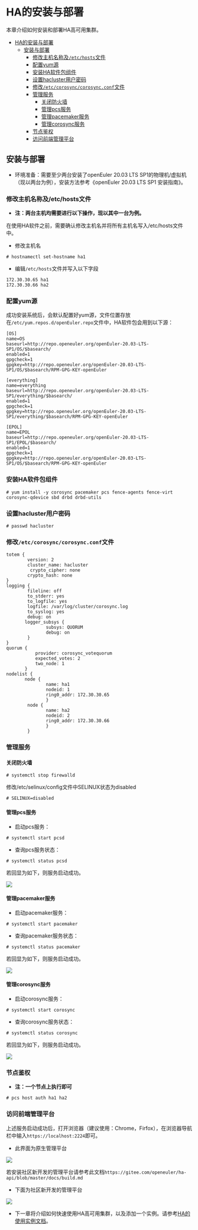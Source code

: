 # HA的安装与部署

本章介绍如何安装和部署HA高可用集群。

<!-- TOC -->
- [HA的安装与部署](#ha的安装与部署)
  - [安装与部署](#安装与部署)
    - [修改主机名称及`/etc/hosts`文件](#修改主机名称及/etc/hosts文件)
    - [配置yum源](#配置yum源)
    - [安装HA软件包组件](#安装ha软件包组件)
    - [设置hacluster用户密码](#设置hacluster用户密码)
    - [修改`/etc/corosync/corosync.conf`文件](#修改/etc/corosync/corosync.conf文件)
    - [管理服务](#管理服务)
      - [关闭防火墙](#关闭防火墙)
      - [管理pcs服务](#管理pcs服务)
      - [管理pacemaker服务](#管理pacemaker服务)
      - [管理corosync服务](#管理corosync服务)
    - [节点鉴权](#节点鉴权)
    - [访问前端管理平台](#访问前端管理平台)
    <!-- /TOC -->

## 安装与部署
-  环境准备：需要至少两台安装了openEuler 20.03 LTS SP1的物理机/虚拟机（现以两台为例），安装方法参考《openEuler 20.03 LTS SP1 安装指南》。

### 修改主机名称及/etc/hosts文件
-  **注：两台主机均需要进行以下操作，现以其中一台为例。**

在使用HA软件之前，需要确认修改主机名并将所有主机名写入/etc/hosts文件中。
-   修改主机名
```
# hostnamectl set-hostname ha1
```

-   编辑`/etc/hosts`文件并写入以下字段
```
172.30.30.65 ha1
172.30.30.66 ha2
```

### 配置yum源
成功安装系统后，会默认配置好yum源，文件位置存放在`/etc/yum.repos.d/openEuler.repo`文件中，HA软件包会用到以下源：
```
[OS]
name=OS
baseurl=http://repo.openeuler.org/openEuler-20.03-LTS-SP1/OS/$basearch/
enabled=1
gpgcheck=1
gpgkey=http://repo.openeuler.org/openEuler-20.03-LTS-SP1/OS/$basearch/RPM-GPG-KEY-openEuler

[everything]
name=everything
baseurl=http://repo.openeuler.org/openEuler-20.03-LTS-SP1/everything/$basearch/
enabled=1
gpgcheck=1
gpgkey=http://repo.openeuler.org/openEuler-20.03-LTS-SP1/everything/$basearch/RPM-GPG-KEY-openEuler

[EPOL]
name=EPOL
baseurl=http://repo.openeuler.org/openEuler-20.03-LTS-SP1/EPOL/$basearch/
enabled=1
gpgcheck=1
gpgkey=http://repo.openeuler.org/openEuler-20.03-LTS-SP1/OS/$basearch/RPM-GPG-KEY-openEuler
```

### 安装HA软件包组件
```
# yum install -y corosync pacemaker pcs fence-agents fence-virt corosync-qdevice sbd drbd drbd-utils
```

### 设置hacluster用户密码
```
# passwd hacluster
```

### 修改`/etc/corosync/corosync.conf`文件
```
totem {
        version: 2
        cluster_name: hacluster
         crypto_cipher: none
        crypto_hash: none
}
logging {         
        fileline: off
        to_stderr: yes
        to_logfile: yes
        logfile: /var/log/cluster/corosync.log
        to_syslog: yes
        debug: on
       logger_subsys {
               subsys: QUORUM
               debug: on
        }
}
quorum {
           provider: corosync_votequorum
           expected_votes: 2
           two_node: 1
       }
nodelist {
       node {
               name: ha1
               nodeid: 1
               ring0_addr: 172.30.30.65
               }
        node {
               name: ha2
               nodeid: 2
               ring0_addr: 172.30.30.66
               }
        }
```
### 管理服务
#### 关闭防火墙
```
# systemctl stop firewalld
```
修改/etc/selinux/config文件中SELINUX状态为disabled
```
# SELINUX=disabled
```

#### 管理pcs服务
-   启动pcs服务：
```
# systemctl start pcsd
```

-   查询pcs服务状态：
```
# systemctl status pcsd
```

若回显为如下，则服务启动成功。

![](./figures/HA-pcs.png)

#### 管理pacemaker服务
-   启动pacemaker服务：
```
# systemctl start pacemaker
```

-   查询pacemaker服务状态：
```
# systemctl status pacemaker
```

若回显为如下，则服务启动成功。

![](./figures/HA-pacemaker.png)

#### 管理corosync服务
-   启动corosync服务：
```
# systemctl start corosync
```

-   查询corosync服务状态：
```
# systemctl status corosync
```

若回显为如下，则服务启动成功。

![](./figures/HA-corosync.png)

### 节点鉴权
-  **注：一个节点上执行即可**
```
# pcs host auth ha1 ha2
```

### 访问前端管理平台
上述服务启动成功后，打开浏览器（建议使用：Chrome，Firfox），在浏览器导航栏中输入`https://localhost:2224`即可。
-  此界面为原生管理平台

![](./figures/HA-login.png)

若安装社区新开发的管理平台请参考此文档`https://gitee.com/openeuler/ha-api/blob/master/docs/build.md`
-  下面为社区新开发的管理平台

![](./figures/HA-api.png)

- 下一章将介绍如何快速使用HA高可用集群，以及添加一个实例。请参考[HA的使用实例文档](./HA的使用实例.md)。